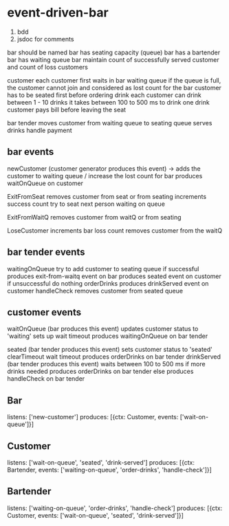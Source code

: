 # event-driven-bar

1. bdd
2. jsdoc for comments

bar should be named
bar has seating capacity (queue)
bar has a bartender
bar has waiting queue
bar maintain count of successfully served customer and count of loss customers

customer
each customer first waits in bar waiting queue
  if the queue is full, the customer cannot join and considered as lost count for the bar
customer has to be seated first before ordering drink
each customer can drink between 1 - 10 drinks
it takes between 100 to 500 ms to drink one drink
customer pays bill before leaving the seat

bar tender
moves customer from waiting queue to seating queue
serves drinks
handle payment

bar events
----------
newCustomer (customer generator produces this event) -> 
  adds the customer to waiting queue / increase the lost count for bar
  produces waitOnQueue on customer

ExitFromSeat
  removes customer from seat or from seating
  increments success count
  try to seat next person waiting on queue

ExitFromWaitQ
  removes customer from waitQ or from seating

LoseCustomer
  increments bar loss count 
  removes customer from the waitQ

bar tender events
-----------------
  waitingOnQueue
    try to add customer to seating queue
    if successful
      produces exit-from-waitq event on bar
      produces seated event on customer
    if unsuccessful
      do nothing
  orderDrinks
    produces drinkServed event on customer
  handleCheck
    removes customer from seated queue

customer events
---------------
waitOnQueue (bar produces this event)
  updates customer status to 'waiting'
  sets up wait timeout
  produces waitingOnQueue on bar tender

seated (bar tender produces this event)
  sets customer status to 'seated' 
  clearTimeout wait timeout
  produces orderDrinks on bar tender
drinkServed (bar tender produces this event)
  waits between 100 to 500 ms
  if more drinks needed
    produces orderDrinks on bar tender
  else
    produces handleCheck on bar tender



Bar
-------
listens: ['new-customer']
produces: [{ctx: Customer, events: ['wait-on-queue']}]

Customer
--------
listens: ['wait-on-queue', 'seated', 'drink-served']
produces: [{ctx: Bartender, events: ['waiting-on-queue', 'order-drinks', 'handle-check']}]

Bartender
---------
listens: ['waiting-on-queue', 'order-drinks', 'handle-check']
produces: [{ctx: Customer, events: ['wait-on-queue', 'seated', 'drink-served']}]